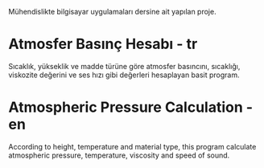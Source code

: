 Mühendislikte bilgisayar uygulamaları dersine ait yapılan proje.

# Atmosfer Basınç Hesabı - tr
Sıcaklık, yükseklik ve madde türüne göre atmosfer basıncını, sıcaklığı, viskozite değerini ve ses hızı gibi değerleri hesaplayan basit program.

# Atmospheric Pressure Calculation - en
According to height, temperature and material type, this program calculate atmospheric pressure, temperature, viscosity and speed of sound. 
